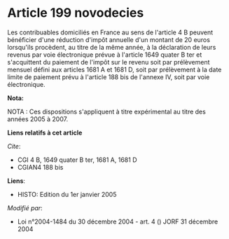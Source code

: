 # Article 199 novodecies

Les contribuables domiciliés en France au sens de l'article 4 B peuvent bénéficier d'une réduction d'impôt annuelle d'un
montant de 20 euros lorsqu'ils procèdent, au titre de la même année, à la déclaration de leurs revenus par voie électronique
prévue à l'article 1649 quater B ter et s'acquittent du paiement de l'impôt sur le revenu soit par prélèvement mensuel défini
aux articles 1681 A et 1681 D, soit par prélèvement à la date limite de paiement prévu à l'article 188 bis de l'annexe IV,
soit par voie électronique.

**Nota:**

NOTA : Ces dispositions s'appliquent à titre expérimental au titre des années 2005 à 2007.

**Liens relatifs à cet article**

_Cite_:

  - CGI 4 B, 1649 quater B ter, 1681 A, 1681 D
  - CGIAN4 188 bis

**Liens**:

  - HISTO: Edition du 1er janvier 2005

_Modifié par_:

  - Loi n°2004-1484 du 30 décembre 2004 - art. 4 () JORF 31 décembre 2004
